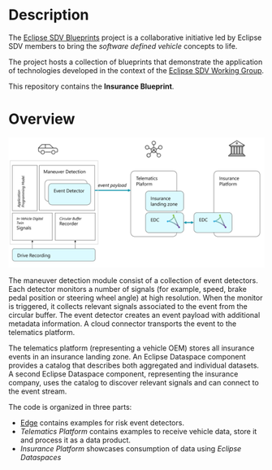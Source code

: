 <!--
SPDX-FileCopyrightText: 2023 Contributors to the Eclipse Foundation

See the NOTICE file(s) distributed with this work for additional
information regarding copyright ownership.

Licensed under the Apache License, Version 2.0 (the "License");
you may not use this file except in compliance with the License.
You may obtain a copy of the License at

     http://www.apache.org/licenses/LICENSE-2.0

Unless required by applicable law or agreed to in writing, software
distributed under the License is distributed on an "AS IS" BASIS,
WITHOUT WARRANTIES OR CONDITIONS OF ANY KIND, either express or implied.
See the License for the specific language governing permissions and
limitations under the License.

SPDX-License-Identifier: Apache-2.0
-->

# Description
The [Eclipse SDV Blueprints](https://github.com/eclipse-sdv-blueprints) project is a collaborative initiative
led by Eclipse SDV members to bring the *software defined vehicle* concepts to life.

The project hosts a collection of blueprints that demonstrate the application of technologies developed in
the context of the [Eclipse SDV Working Group](https://sdv.eclipse.org).

This repository contains the **Insurance Blueprint**.

# Overview

![Overview](./docs/images/overview.png)

The maneuver detection module consist of a collection of event detectors. Each detector monitors a number of signals (for example, speed, brake pedal position or steering wheel angle) at high resolution. When the monitor is triggered, it collects relevant signals associated to the event from the circular buffer. The event detector creates an event payload with additional metadata information. A cloud connector transports the event to the telematics platform.

The telematics platform (representing a vehicle OEM) stores all insurance events in an insurance landing zone. An Eclipse Dataspace component provides a catalog that describes both aggregated and individual datasets. A second Eclipse Dataspace component, representing the insurance company, uses the catalog to discover relevant signals and can connect to the event stream.

The code is organized in three parts:

- [Edge](./src/edge/README.md) contains examples for risk event detectors.
- *Telematics Platform* contains examples to receive vehicle data, store it and process it as a data product.
- *Insurance Platform* showcases consumption of data using *Eclipse Dataspaces*
